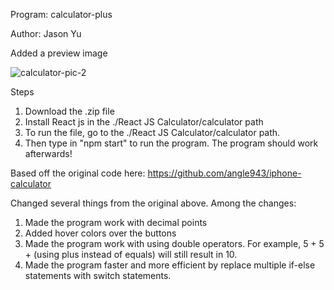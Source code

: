 Program: calculator-plus


Author: Jason Yu


Added a preview image

![calculator-pic-2](https://user-images.githubusercontent.com/25576089/123769479-32852e80-d87e-11eb-838b-1b52a6ebefde.png)

Steps
1. Download the .zip file
2. Install React js in the ./React JS Calculator/calculator path
3. To run the file, go to the ./React JS Calculator/calculator path.
4. Then type in "npm start" to run the program.
The program should work afterwards!

Based off the original code here:
https://github.com/angle943/iphone-calculator

Changed several things from the original above. Among the changes:
1. Made the program work with decimal points
2. Added hover colors over the buttons
3. Made the program work with using double operators. For example, 5 + 5 + (using plus instead of equals) will still result in 10.
4. Made the program faster and more efficient by replace multiple if-else statements with switch statements.
